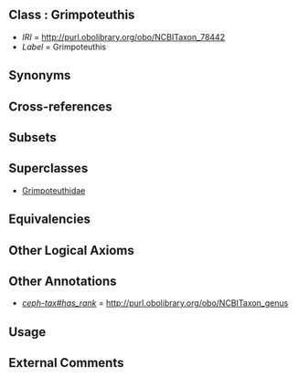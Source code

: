 
## Class : Grimpoteuthis

 * *IRI* = http://purl.obolibrary.org/obo/NCBITaxon_78442
 * *Label* = Grimpoteuthis

## Synonyms


## Cross-references


## Subsets


## Superclasses

 * [Grimpoteuthidae](../../NCBITaxon/53/NCBITaxon_215453.md)

## Equivalencies


## Other Logical Axioms


## Other Annotations

 * *[ceph-tax#has_rank](../../ceph-tax#has/nk/ceph-tax#has_rank.md)* = http://purl.obolibrary.org/obo/NCBITaxon_genus

## Usage


## External Comments

